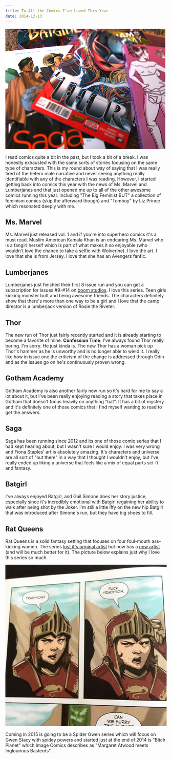 ```yaml
---
title: To All the Comics I've Loved This Year
date: 2014-12-13
---
```


![A stack of comic books](/assets/images/comics/allthecomics.png)

I read comics quite a bit in the past, but I took a bit of a break. I was honestly exhausted with the same sorts of stories focusing on the same type of characters. This is my round about way of saying that I was really tired of the hetero male narrative and never seeing anything really identifiable with any of the characters I was reading. However, I started getting back into comics this year with the news of Ms. Marvel and Lumberjanes and that just opened me up to all of the other awesome comics running this year. Including "The Big Feminist BUT" a collection of feminism comics (skip the afterward though) and "Tomboy" by Liz Prince which resonated deeply with me.

## Ms. Marvel
Ms. Marvel just released vol. 1 and if you're into superhero comics it's a must read. Muslim American Kamala Khan is an endearing Ms. Marvel who is a fangirl herself which is part of what makes it so enjoyable (who wouldn't love the chance to take a selfie with Wolverine). I love the art. I love that she is from Jersey. I love that she has an Avengers fanfic. 

## Lumberjanes
Lumberjanes just finished their first 8 issue run and you can get a subscription for issues #9-#14 on [boom studios](http://www.boom-studios.com/lumberjanes-6-issue-subscription-contains-issues-9-14.html). I love this series. Teen girls kicking monster butt and being awesome friends. The characters definitely show that there's more than one way to be a girl and I love that the camp director is a lumberjack version of Rosie the Riveter. 

## Thor
The new run of Thor just fairly recently started and it is already starting to become a favorite of mine. **Confession Time**. I've always found Thor really boring. I'm sorry. He just kinda is. The new Thor has a woman pick up Thor's hammer as he is unworthy and is no longer able to wield it. I really like how in issue one the criticism of the change is addressed through Odin and as the issues go on he's continuously proven wrong.


## Gotham Academy
Gotham Academy is also another fairly new run so it's hard for me to say a lot about it, but I've been really enjoying reading a story that takes place in Gotham that doesn't focus heavily on anything "bat". It has a bit of mystery and it's definitely one of those comics that I find myself wanting to read to get the answers.

## Saga
Saga has been running since 2012 and its one of those comic series that I had kept hearing about, but I wasn't sure I would enjoy. I was very wrong and Fiona Staples' art is absolutely amazing. It's characters and universe are all sort of "out there" in a way that I thought I wouldn't enjoy, but I've really ended up liking a universe that feels like a mix of equal parts sci-fi and fantasy. 

## Batgirl
I've always enjoyed Batgirl, and Gail Simone does her story justice, especially since it's incredibly emotional with Batgirl regaining her ability to walk after being shot by the Joker. I'm still a little iffy on the new hip Batgirl that was introduced after Simone's run, but they have big shoes to fill.


## Rat Queens
Rat Queens is a solid fantasy setting that focuses on four foul-mouth ass-kicking women. The series [lost it's original artist](http://kurtiswiebe.com/2014/11/21/my-statement-on-the-rat-queens-news/) but now has a [new artist](http://www.newsarama.com/22962-top-cow-alum-joins-rat-queens-as-new-artist.html) (and will be much better for it). The picture below explains just why I love this series so much. 

![Fuck tradition](/assets/images/comics/ratqueens.jpg)



Coming in 2015 is going to be a Spider Gwen series which will focus on Gwen Stacy with spidey powers and started just at the end of 2014 is "Bitch Planet" which Image Comics describes as "Margaret Atwood meets Inglourious Basterds".